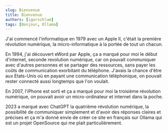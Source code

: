```yaml
---
slug: Bienvenue
title: Bienvenue
authors: [igorschlum]
tags: [Bonjour, Ollama]
---
```


<!-- truncate -->

J'ai commencé l'informatique en 1979 avec un Apple II, c'était la première révolution numérique, la micro-informatique à la portée de tout un chacun.

En 1994, j'ai découvert eWord par Apple, ça a marqué pour moi le début d'internet, seconde revolution numérique, car on pouvait communiquer avec d'autres personnes et se partager des ressources, sans payer les coûts de communication exorbitant du téléphone. J'avais la chance d'être aux Etats-Unis où en payant une communication téléphonique, on pouvait rester connecté aussi longtemps que l'on voulait.

En 2007, l'iPhone est sorti et ça a marqué pour moi la troisième révolution numérique, on pouvait avoir un micro-ordinateur et internet dans la poche.

2023 a marqué avec ChatGPT la quatrième révolution numérique, la possibilité de communiquer simplement et d'avoir des réponses claires et précises et ça m'a donné envie de créer ce site en français sur Ollama qui est un projet OpenSource qui me plait particulièrement.
